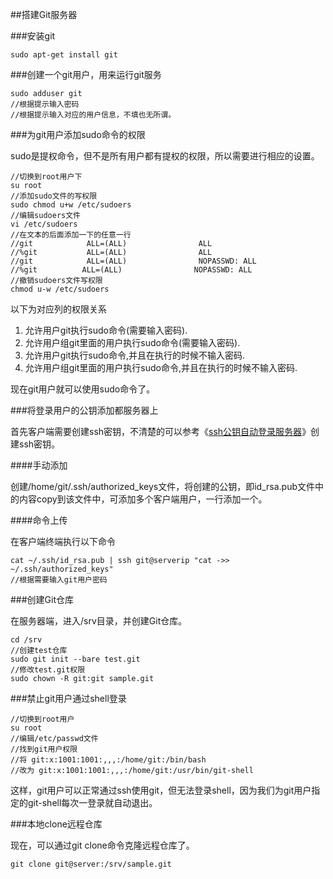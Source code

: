 ##搭建Git服务器

###安装git

```shell
sudo apt-get install git
```

###创建一个git用户，用来运行git服务

```shell
sudo adduser git
//根据提示输入密码
//根据提示输入对应的用户信息，不填也无所谓。
```

###为git用户添加sudo命令的权限

sudo是提权命令，但不是所有用户都有提权的权限，所以需要进行相应的设置。

```shell
//切换到root用户下
su root
//添加sudo文件的写权限
sudo chmod u+w /etc/sudoers
//编辑sudoers文件
vi /etc/sudoers
//在文本的后面添加一下的任意一行
//git            ALL=(ALL)                ALL
//%git           ALL=(ALL)                ALL
//git            ALL=(ALL)                NOPASSWD: ALL
//%git          ALL=(ALL)                NOPASSWD: ALL
//撤销sudoers文件写权限
chmod u-w /etc/sudoers
```

以下为对应列的权限关系

1. 允许用户git执行sudo命令(需要输入密码).
2. 允许用户组git里面的用户执行sudo命令(需要输入密码).
3. 允许用户git执行sudo命令,并且在执行的时候不输入密码.
4. 允许用户组git里面的用户执行sudo命令,并且在执行的时候不输入密码.

现在git用户就可以使用sudo命令了。

###将登录用户的公钥添加都服务器上

首先客户端需要创建ssh密钥，不清楚的可以参考《[ssh公钥自动登录服务器](./ssh公钥自动登录服务器.md)》创建ssh密钥。

####手动添加

创建/home/git/.ssh/authorized_keys文件，将创建的公钥，即id_rsa.pub文件中的内容copy到该文件中，可添加多个客户端用户，一行添加一个。

####命令上传

在客户端终端执行以下命令

```shell
cat ~/.ssh/id_rsa.pub | ssh git@serverip "cat ->> ~/.ssh/authorized_keys"
//根据需要输入git用户密码
```

###创建Git仓库

在服务器端，进入/srv目录，并创建Git仓库。

```shell
cd /srv
//创建test仓库
sudo git init --bare test.git
//修改test.git权限
sudo chown -R git:git sample.git
```

###禁止git用户通过shell登录

```shell
//切换到root用户
su root
//编辑/etc/passwd文件
//找到git用户权限
//将 git:x:1001:1001:,,,:/home/git:/bin/bash
//改为 git:x:1001:1001:,,,:/home/git:/usr/bin/git-shell
```

这样，git用户可以正常通过ssh使用git，但无法登录shell，因为我们为git用户指定的git-shell每次一登录就自动退出。

###本地clone远程仓库

现在，可以通过git clone命令克隆远程仓库了。

```shell
git clone git@server:/srv/sample.git
```